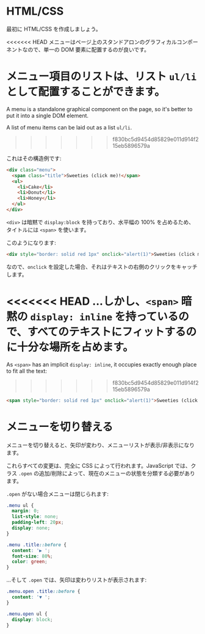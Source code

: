 
# HTML/CSS
最初に HTML/CSS を作成しましょう。

<<<<<<< HEAD
メニューはページ上のスタンドアロンのグラフィカルコンポーネントなので、単一の DOM 要素に配置するのが良いです。

メニュー項目のリストは、リスト `ul/li` として配置することができます。
=======
A menu is a standalone graphical component on the page, so it's better to put it into a single DOM element.

A list of menu items can be laid out as a list `ul/li`.
>>>>>>> f830bc5d9454d85829e011d914f215eb5896579a

これはその構造例です:

```html
<div class="menu">
  <span class="title">Sweeties (click me)!</span>
  <ul>
    <li>Cake</li>
    <li>Donut</li>
    <li>Honey</li>
  </ul>
</div>
```

`<div>` は暗黙で `display:block` を持っており、水平幅の 100% を占めるため、タイトルには `<span>` を使います。

このようになります:

```html autorun height=50
<div style="border: solid red 1px" onclick="alert(1)">Sweeties (click me)!</div>
```

なので、`onclick` を設定した場合、それはテキストの右側のクリックをキャッチします。

<<<<<<< HEAD
...しかし、`<span>` 暗黙の `display: inline` を持っているので、すべてのテキストにフィットするのに十分な場所を占めます。
=======
As `<span>` has an implicit `display: inline`, it occupies exactly enough place to fit all the text:
>>>>>>> f830bc5d9454d85829e011d914f215eb5896579a

```html autorun height=50
<span style="border: solid red 1px" onclick="alert(1)">Sweeties (click me)!</span>
```

# メニューを切り替える

メニューを切り替えると、矢印が変わり、メニューリストが表示/非表示になります。

これらすべての変更は、完全に CSS によって行われます。JavaScript では、クラス `.open` の追加/削除によって、現在のメニューの状態を分類する必要があります。

`.open` がない場合メニューは閉じられます:

```css
.menu ul {
  margin: 0;
  list-style: none;
  padding-left: 20px;
  display: none;
}

.menu .title::before {
  content: '▶ ';
  font-size: 80%;
  color: green;
}
```

...そして `.open` では、矢印は変わりリストが表示されます:

```css
.menu.open .title::before {
  content: '▼ ';
}

.menu.open ul {
  display: block;
}
```
